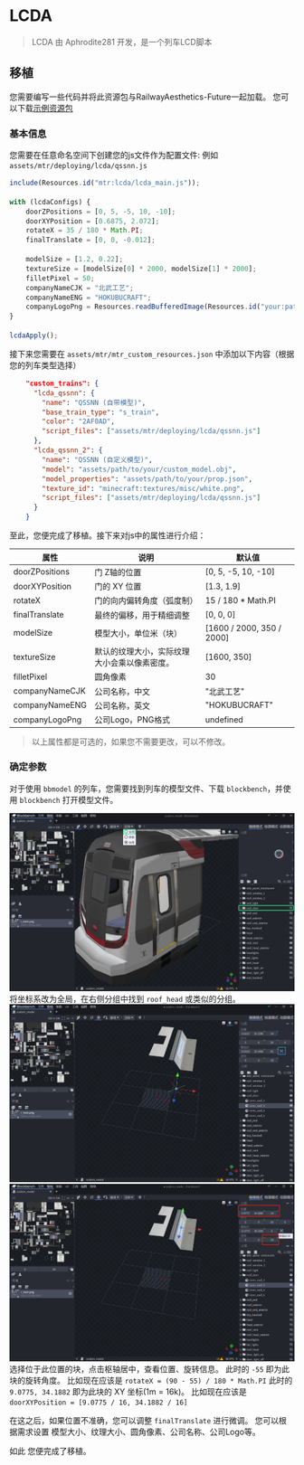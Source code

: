 # LCDA

> LCDA 由 Aphrodite281 开发，是一个列车LCD脚本



## 移植

您需要编写一些代码并将此资源包与RailwayAesthetics-Future一起加载。
您可以下载[示例资源包](./example.zip)

### 基本信息

您需要在任意命名空间下创建您的js文件作为配置文件: 例如 `assets/mtr/deploying/lcda/qssnn.js`

```javascript
include(Resources.id("mtr:lcda/lcda_main.js"));

with (lcdaConfigs) {
    doorZPositions = [0, 5, -5, 10, -10];
    doorXYPosition = [0.6875, 2.072];
    rotateX = 35 / 180 * Math.PI;
    finalTranslate = [0, 0, -0.012];

    modelSize = [1.2, 0.22];
    textureSize = [modelSize[0] * 2000, modelSize[1] * 2000];
    filletPixel = 50;
    companyNameCJK = "北武工艺";
    companyNameENG = "HOKUBUCRAFT";
    companyLogoPng = Resources.readBufferedImage(Resources.id("your:path/to/your/company_logo.png"));
}

lcdaApply();
```

接下来您需要在 `assets/mtr/mtr_custom_resources.json` 中添加以下内容（根据您的列车类型选择）

```json
    "custom_trains": {
      "lcda_qssnn": {
        "name": "QSSNN (自带模型)",
        "base_train_type": "s_train",
        "color": "2AF0AD",
        "script_files": ["assets/mtr/deploying/lcda/qssnn.js"]
      },
      "lcda_qssnn_2": {
        "name": "QSSNN (自定义模型)",
        "model": "assets/path/to/your/custom_model.obj",
        "model_properties": "assets/path/to/your/prop.json",
        "texture_id": "minecraft:textures/misc/white.png",
        "script_files": ["assets/mtr/deploying/lcda/qssnn.js"]
      }
    }
```

至此，您便完成了移植。接下来对js中的属性进行介绍：

| 属性 | 说明 | 默认值 |
| --- | --- | --- |
| doorZPositions | 门 Z轴的位置 | [0, 5, -5, 10, -10] |
| doorXYPosition | 门的 XY 位置 | [1.3, 1.9] |
| rotateX | 门的向内偏转角度（弧度制） | 15 / 180 * Math.PI |
| finalTranslate | 最终的偏移，用于精细调整 | [0, 0, 0] |
| modelSize | 模型大小，单位米（块） | [1600 / 2000, 350 / 2000] | [1600 / 2000, 350 / 2000] |
| textureSize | 默认的纹理大小，实际纹理大小会乘以像素密度。 | [1600, 350] |
| filletPixel | 圆角像素 | 30 | 
| companyNameCJK | 公司名称，中文 | "北武工艺" |
| companyNameENG | 公司名称，英文 | "HOKUBUCRAFT" |
| companyLogoPng | 公司Logo，PNG格式 | undefined |

> 以上属性都是可选的，如果您不需要更改，可以不修改。


### 确定参数

对于使用 `bbmodel` 的列车，您需要找到列车的模型文件、下载 `blockbench`，并使用 `blockbench` 打开模型文件。

![p1](./p1.jpg)
将坐标系改为全局，在右侧分组中找到 `roof_head` 或类似的分组。
![p2](./p2.jpg)
![p3](./p3.jpg)
选择位于此位置的块，点击枢轴居中，查看位置、旋转信息。
此时的 `-55` 即为此块的旋转角度。
比如现在应该是 `rotateX = (90 - 55) / 180 * Math.PI`
此时的 `9.0775, 34.1882` 即为此块的 XY 坐标(1m = 16k)。
比如现在应该是 `doorXYPosition = [9.0775 / 16, 34.1882 / 16]`

在这之后，如果位置不准确，您可以调整 `finalTranslate` 进行微调。
您可以根据需求设置 模型大小、纹理大小、圆角像素、公司名称、公司Logo等。

如此 您便完成了移植。